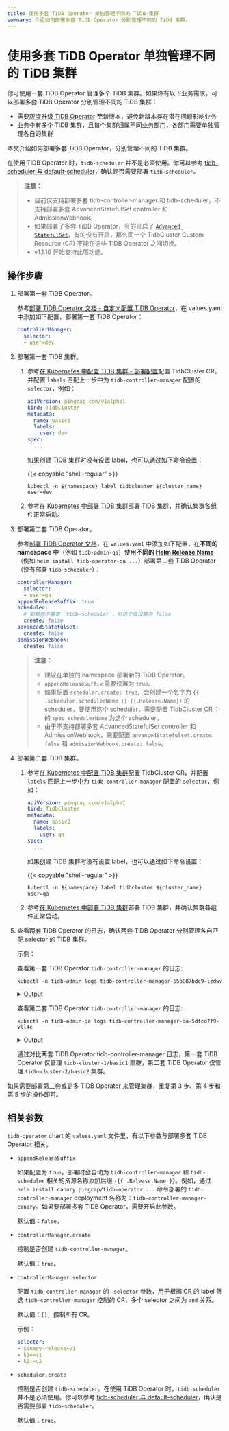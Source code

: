 ```yaml
---
title: 使用多套 TiDB Operator 单独管理不同的 TiDB 集群
summary: 介绍如何部署多套 TiDB Operator 分别管理不同的 TiDB 集群。
---
```


# 使用多套 TiDB Operator 单独管理不同的 TiDB 集群

你可使用一套 TiDB Operator 管理多个 TiDB 集群。如果你有以下业务需求，可以部署多套 TiDB Operator 分别管理不同的 TiDB 集群：

- 需要[灰度升级 TiDB Operator](canary-upgrade-tidb-operator.md) 至新版本，避免新版本存在潜在问题影响业务
- 业务中有多个 TiDB 集群，且每个集群归属不同业务部门，各部门需要单独管理各自的集群

本文介绍如何部署多套 TiDB Operator，分别管理不同的 TiDB 集群。

在使用 TiDB Operator 时，`tidb-scheduler` 并不是必须使用。你可以参考 [tidb-scheduler 与 default-scheduler](tidb-scheduler.md#tidb-scheduler-与-default-scheduler)，确认是否需要部署 `tidb-scheduler`。

> **注意：**
>
> - 目前仅支持部署多套 tidb-controller-manager 和 tidb-scheduler，不支持部署多套 AdvancedStatefulSet controller 和 AdmissionWebhook。
> - 如果部署了多套 TiDB Operator，有的开启了 [`Advanced StatefulSet`](advanced-statefulset.md)，有的没有开启，那么同一个 TidbCluster Custom Resource (CR) 不能在这些 TiDB Operator 之间切换。
> - v1.1.10 开始支持此项功能。

## 操作步骤

1. 部署第一套 TiDB Operator。

    参考[部署 TiDB Operator 文档 - 自定义配置 TiDB Operator](deploy-tidb-operator.md#自定义配置-tidb-operator)，在 values.yaml 中添加如下配置，部署第一套 TiDB Operator：

    ```yaml
    controllerManager:
      selector:
      - user=dev
    ```

2. 部署第一套 TiDB 集群。

    1. 参考[在 Kubernetes 中配置 TiDB 集群 - 部署配置](configure-a-tidb-cluster.md#部署配置)配置 TidbCluster CR，并配置 `labels` 匹配上一步中为 `tidb-controller-manager` 配置的 `selector`，例如：

        ```yaml
        apiVersion: pingcap.com/v1alpha1
        kind: TidbCluster
        metadata:
          name: basic1
          labels:
            user: dev
        spec:
          ...
        ```

        如果创建 TiDB 集群时没有设置 label，也可以通过如下命令设置：

        {{< copyable "shell-regular" >}}

        ```shell
        kubectl -n ${namespace} label tidbcluster ${cluster_name} user=dev
        ```

    2. 参考[在 Kubernetes 中部署 TiDB 集群](deploy-on-general-kubernetes.md)部署 TiDB 集群，并确认集群各组件正常启动。

3. 部署第二套 TiDB Operator。

    参考[部署 TiDB Operator 文档](deploy-tidb-operator.md)，在 `values.yaml` 中添加如下配置，在**不同的 namespace** 中（例如 `tidb-admin-qa`）使用**不同的 [Helm Release Name](https://helm.sh/docs/intro/using_helm/#three-big-concepts)**（例如 `helm install tidb-operator-qa ...`）部署第二套 TiDB Operator（没有部署 `tidb-scheduler`）：

    ```yaml
    controllerManager:
      selector:
      - user=qa
    appendReleaseSuffix: true
    scheduler:
      # 如果你不需要 `tidb-scheduler`，将这个值设置为 false
      create: false
    advancedStatefulset:
      create: false
    admissionWebhook:
      create: false
    ```

    > **注意：**
    >
    > * 建议在单独的 namespace 部署新的 TiDB Operator。
    > * `appendReleaseSuffix` 需要设置为 `true`。
    > * 如果配置 `scheduler.create: true`，会创建一个名字为 `{{ .scheduler.schedulerName }}-{{.Release.Name}}` 的 scheduler，要使用这个 scheduler，需要配置 TidbCluster CR 中的 `spec.schedulerName` 为这个 scheduler。
    > * 由于不支持部署多套 AdvancedStatefulSet controller 和 AdmissionWebhook，需要配置 `advancedStatefulset.create: false` 和 `admissionWebhook.create: false`。

4. 部署第二套 TiDB 集群。

    1. 参考[在 Kubernetes 中配置 TiDB 集群](configure-a-tidb-cluster.md)配置 TidbCluster CR，并配置 `labels` 匹配上一步中为 `tidb-controller-manager` 配置的 `selector`，例如：

        ```yaml
        apiVersion: pingcap.com/v1alpha1
        kind: TidbCluster
        metadata:
          name: basic2
          labels:
            user: qa
        spec:
          ...
        ```

        如果创建 TiDB 集群时没有设置 label，也可以通过如下命令设置：

        {{< copyable "shell-regular" >}}

        ```shell
        kubectl -n ${namespace} label tidbcluster ${cluster_name} user=qa
        ```

    2. 参考[在 Kubernetes 中部署 TiDB 集群](deploy-on-general-kubernetes.md)部署 TiDB 集群，并确认集群各组件正常启动。

5. 查看两套 TiDB Operator 的日志，确认两套 TiDB Operator 分别管理各自匹配 selector 的 TiDB 集群。

    示例：

    查看第一套 TiDB Operator `tidb-controller-manager` 的日志:

    ```shell
    kubectl -n tidb-admin logs tidb-controller-manager-55b887bdc9-lzdwv
    ```

    <details>
    <summary>Output</summary>
    <pre><code>
    ...
    I0113 02:50:13.195779       1 main.go:69] FLAG: --selector="user=dev"
    ...
    I0113 02:50:32.409378       1 tidbcluster_control.go:69] TidbCluster: [tidb-cluster-1/basic1] updated successfully
    I0113 02:50:32.773635       1 tidbcluster_control.go:69] TidbCluster: [tidb-cluster-1/basic1] updated successfully
    I0113 02:51:00.294241       1 tidbcluster_control.go:69] TidbCluster: [tidb-cluster-1/basic1] updated successfully
    </code></pre>
    </details>

    查看第二套 TiDB Operator `tidb-controller-manager` 的日志:

    ```shell
    kubectl -n tidb-admin-qa logs tidb-controller-manager-qa-5dfcd7f9-vll4c
    ```

    <details>
    <summary>Output</summary>
    <pre><code>
    ...
    I0113 02:50:13.195779       1 main.go:69] FLAG: --selector="user=qa"
    ...
    I0113 03:38:43.859387       1 tidbcluster_control.go:69] TidbCluster: [tidb-cluster-2/basic2] updated successfully
    I0113 03:38:45.060028       1 tidbcluster_control.go:69] TidbCluster: [tidb-cluster-2/basic2] updated successfully
    I0113 03:38:46.261045       1 tidbcluster_control.go:69] TidbCluster: [tidb-cluster-2/basic2] updated successfully
    </code></pre>
    </details>

    通过对比两套 TiDB Operator tidb-controller-manager 日志，第一套 TiDB Operator 仅管理 `tidb-cluster-1/basic1` 集群，第二套 TiDB Operator 仅管理 `tidb-cluster-2/basic2` 集群。

如果需要部署第三套或更多 TiDB Operator 来管理集群，重复第 3 步、第 4 步和第 5 步的操作即可。

## 相关参数

`tidb-operator` chart 的 `values.yaml` 文件里，有以下参数与部署多套 TiDB Operator 相关。

- `appendReleaseSuffix`

    如果配置为 `true`，部署时会自动为 `tidb-controller-manager` 和 `tidb-scheduler` 相关的资源名称添加后缀 `-{{ .Release.Name }}`。例如，通过 `helm install canary pingcap/tidb-operator ...` 命令部署的 `tidb-controller-manager` deployment 名称为：`tidb-controller-manager-canary`。如果要部署多套 TiDB Operator，需要开启此参数。

    默认值：`false`。

- `controllerManager.create`

    控制是否创建 `tidb-controller-manager`。

    默认值：`true`。

- `controllerManager.selector`

    配置 `tidb-controller-manager` 的 `-selector` 参数，用于根据 CR 的 label 筛选 `tidb-controller-manager` 控制的 CR，多个 selector 之间为 `and` 关系。

    默认值：`[]`，控制所有 CR。

    示例：

    ```yaml
    selector:
    - canary-release=v1
    - k1==v1
    - k2!=v2
    ```

- `scheduler.create`

    控制是否创建 `tidb-scheduler`。在使用 TiDB Operator 时，`tidb-scheduler` 并不是必须使用。你可以参考 [tidb-scheduler 与 default-scheduler](tidb-scheduler.md#tidb-scheduler-与-default-scheduler)，确认是否需要部署 `tidb-scheduler`。

    默认值：`true`。
